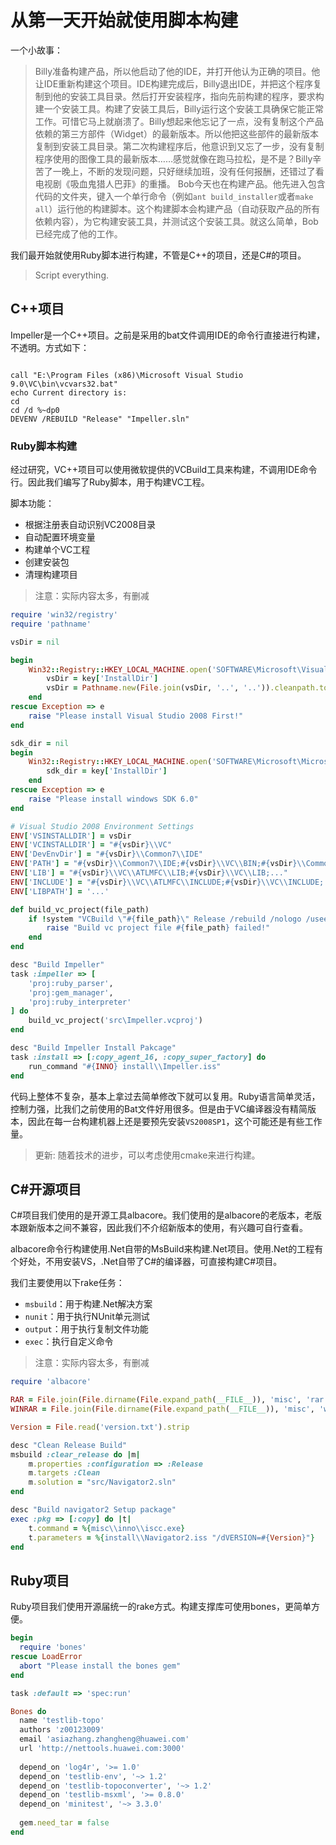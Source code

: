 # 从第一天开始就使用脚本构建

一个小故事：

> Billy准备构建产品，所以他启动了他的IDE，并打开他认为正确的项目。他让IDE重新构建这个项目。IDE构建完成后，Billy退出IDE，并把这个程序复制到他的安装工具目录。然后打开安装程序，指向先前构建的程序，要求构建一个安装工具。构建了安装工具后，Billy运行这个安装工具确保它能正常工作。可惜它马上就崩溃了。Billy想起来他忘记了一点，没有复制这个产品依赖的第三方部件（Widget）的最新版本。所以他把这些部件的最新版本复制到安装工具目录。第二次构建程序后，他意识到又忘了一步，没有复制程序使用的图像工具的最新版本……感觉就像在跑马拉松，是不是？Billy辛苦了一晚上，不断的发现问题，只好继续加班，没有任何报酬，还错过了看电视剧《吸血鬼猎人巴菲》的重播。
> Bob今天也在构建产品。他先进入包含代码的文件夹，键入一个单行命令（例如`ant build_installer`或者`make all`）运行他的构建脚本。这个构建脚本会构建产品（自动获取产品的所有依赖内容），为它构建安装工具，并测试这个安装工具。就这么简单，Bob已经完成了他的工作。

我们最开始就使用Ruby脚本进行构建，不管是C++的项目，还是C#的项目。

> Script everything.

## C++项目

Impeller是一个C++项目。之前是采用的bat文件调用IDE的命令行直接进行构建，不透明。方式如下：

```@echo off

call "E:\Program Files (x86)\Microsoft Visual Studio 9.0\VC\bin\vcvars32.bat"
echo Current directory is:
cd
cd /d %~dp0
DEVENV /REBUILD "Release" "Impeller.sln"
```

### Ruby脚本构建
经过研究，VC++项目可以使用微软提供的VCBuild工具来构建，不调用IDE命令行。因此我们编写了Ruby脚本，用于构建VC工程。

脚本功能：

- 根据注册表自动识别VC2008目录
- 自动配置环境变量
- 构建单个VC工程
- 创建安装包
- 清理构建项目

> 注意：实际内容太多，有删减


```ruby
require 'win32/registry'
require 'pathname'

vsDir = nil

begin
    Win32::Registry::HKEY_LOCAL_MACHINE.open('SOFTWARE\Microsoft\VisualStudio\9.0') do |key|
        vsDir = key['InstallDir']
        vsDir = Pathname.new(File.join(vsDir, '..', '..')).cleanpath.to_s
    end
rescue Exception => e
    raise "Please install Visual Studio 2008 First!"
end

sdk_dir = nil
begin
    Win32::Registry::HKEY_LOCAL_MACHINE.open('SOFTWARE\Microsoft\Microsoft SDKs\Windows\v6.0A') do |key|
        sdk_dir = key['InstallDir']
    end
rescue Exception => e
    raise "Please install windows SDK 6.0"
end

# Visual Studio 2008 Environment Settings
ENV['VSINSTALLDIR'] = vsDir
ENV['VCINSTALLDIR'] = "#{vsDir}\\VC"
ENV['DevEnvDir'] = "#{vsDir}\\Common7\\IDE"
ENV['PATH'] = "#{vsDir}\\Common7\\IDE;#{vsDir}\\VC\\BIN;#{vsDir}\\Common7\\Tools;#{vsDir};C:\\Windows\\Microsoft.Net\\Framework\\v3.5;...}" + ENV['PATH']
ENV['LIB'] = "#{vsDir}\\VC\\ATLMFC\\LIB;#{vsDir}\\VC\\LIB;..."
ENV['INCLUDE'] = "#{vsDir}\\VC\\ATLMFC\\INCLUDE;#{vsDir}\\VC\\INCLUDE;..."
ENV['LIBPATH'] = '...'

def build_vc_project(file_path)
    if !system "VCBuild \"#{file_path}\" Release /rebuild /nologo /useenv"
        raise "Build vc project file #{file_path} failed!"
    end
end

desc "Build Impeller"
task :impeller => [
    'proj:ruby_parser',
    'proj:gem_manager',
    'proj:ruby_interpreter'
] do
    build_vc_project('src\Impeller.vcproj')
end

desc "Build Impeller Install Pakcage"
task :install => [:copy_agent_16, :copy_super_factory] do
    run_command "#{INNO} install\\Impeller.iss"
end
```

代码上整体不复杂，基本上拿过去简单修改下就可以复用。Ruby语言简单灵活，控制力强，比我们之前使用的Bat文件好用很多。但是由于VC编译器没有精简版本，因此在每一台构建机器上还是要预先安装`VS2008SP1`，这个可能还是有些工作量。

> 更新: 随着技术的进步，可以考虑使用cmake来进行构建。

## C#开源项目

C#项目我们使用的是开源工具albacore。我们使用的是albacore的老版本，老版本跟新版本之间不兼容，因此我们不介绍新版本的使用，有兴趣可自行查看。

albacore命令行构建使用.Net自带的MsBuild来构建.Net项目。使用.Net的工程有个好处，不用安装VS，.Net自带了C#的编译器，可直接构建C#项目。

我们主要使用以下rake任务：

- `msbuild`：用于构建.Net解决方案
- `nunit`：用于执行NUnit单元测试
- `output`：用于执行复制文件功能
- `exec`：执行自定义命令

> 注意：实际内容太多，有删减

```ruby
require 'albacore'

RAR = File.join(File.dirname(File.expand_path(__FILE__)), 'misc', 'rar.exe')
WINRAR = File.join(File.dirname(File.expand_path(__FILE__)), 'misc', 'winrar.exe')

Version = File.read('version.txt').strip

desc "Clean Release Build"
msbuild :clear_release do |m|
    m.properties :configuration => :Release
    m.targets :Clean
    m.solution = "src/Navigator2.sln"
end

desc "Build navigator2 Setup package"
exec :pkg => [:copy] do |t|
    t.command = %{misc\\inno\\iscc.exe}
    t.parameters = %{install\\Navigator2.iss "/dVERSION=#{Version}"}
end
```

## Ruby项目
Ruby项目我们使用开源届统一的rake方式。构建支撑库可使用bones，更简单方便。

```ruby
begin
  require 'bones'
rescue LoadError
  abort "Please install the bones gem"
end

task :default => 'spec:run'

Bones do
  name 'testlib-topo'
  authors 'z00123009'
  email 'asiazhang.zhangheng@huawei.com'
  url 'http://nettools.huawei.com:3000'
  
  depend_on 'log4r', '>= 1.0'
  depend_on 'testlib-env', '~> 1.2'
  depend_on 'testlib-topoconverter', '~> 1.2'
  depend_on 'testlib-msxml', '>= 0.8.0'
  depend_on 'minitest', '~> 3.3.0'
  
  gem.need_tar = false 
end
```
